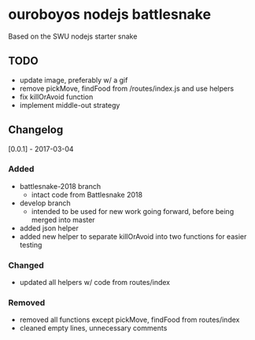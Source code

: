 # ouroboyos nodejs battlesnake

Based on the SWU nodejs starter snake

## TODO
- update image, preferably w/ a gif
- remove pickMove, findFood from /routes/index.js and use helpers
- fix killOrAvoid function
- implement middle-out strategy

## Changelog

[0.0.1] - 2017-03-04
### Added
- battlesnake-2018 branch
	- intact code from Battlesnake 2018
- develop branch
	- intended to be used for new work going forward, before being merged into master
- added json helper 
- added new helper to separate killOrAvoid into two functions for easier testing

### Changed
- updated all helpers w/ code from routes/index

### Removed
- removed all functions except pickMove, findFood from routes/index
- cleaned empty lines, unnecessary comments
